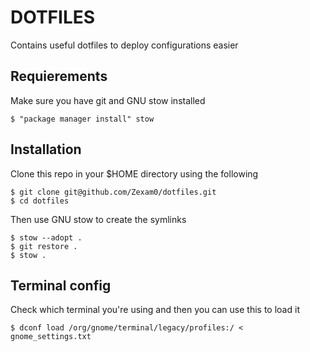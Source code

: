 # DOTFILES 

Contains useful dotfiles to deploy configurations easier

## Requierements 

Make sure you have git and GNU stow installed

```
$ "package manager install" stow
```

## Installation

Clone this repo in your $HOME directory using the following

```
$ git clone git@github.com/Zexam0/dotfiles.git
$ cd dotfiles
```

Then use GNU stow to create the symlinks 

```
$ stow --adopt .
$ git restore .
$ stow .
```

## Terminal config

Check which terminal you're using and then you can use this to load it

```
$ dconf load /org/gnome/terminal/legacy/profiles:/ < gnome_settings.txt
```
